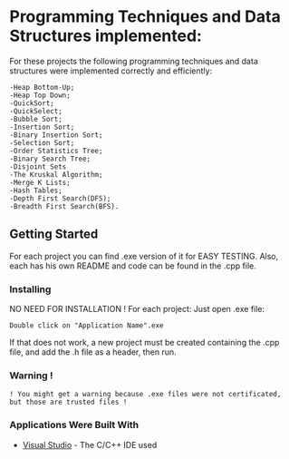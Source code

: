 # Programming Techniques and Data Structures implemented:
For these projects the following programming techniques and data structures were implemented correctly and efficiently:
```
-Heap Bottom-Up;
-Heap Top Down;
-QuickSort;
-QuickSelect;
-Bubble Sort;
-Insertion Sort;
-Binary Insertion Sort;
-Selection Sort;
-Order Statistics Tree;
-Binary Search Tree;
-Disjoint Sets
-The Kruskal Algorithm;
-Merge K Lists;
-Hash Tables;
-Depth First Search(DFS);
-Breadth First Search(BFS).
```

## Getting Started
For each project you can find .exe version of it for EASY TESTING. Also, each has his own README and code can be found in the .cpp file.

### Installing
NO NEED FOR INSTALLATION ! For each project:
Just open .exe file:
```
Double click on "Application Name".exe
```
If that does not work, a new project must be created containing the .cpp file, and add the .h file as a header, then run.

### Warning !
```
! You might get a warning because .exe files were not certificated, but those are trusted files !
```

### Applications Were Built With
* [Visual Studio](https://visualstudio.microsoft.com/) - The C/C++ IDE used